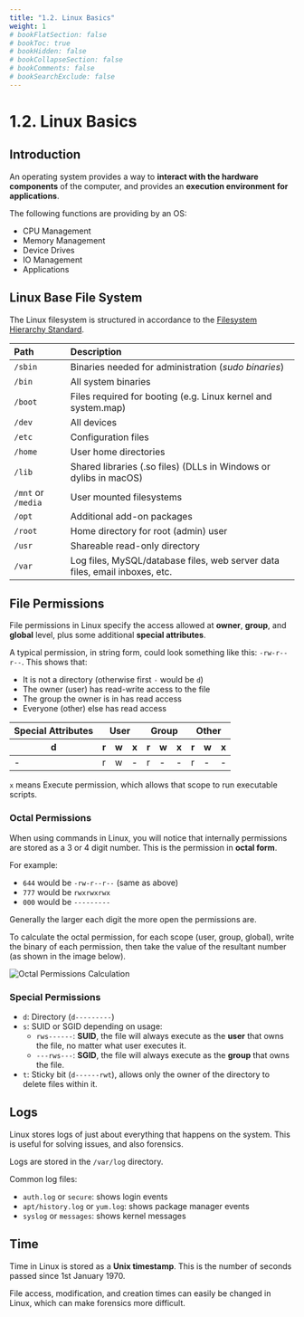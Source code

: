```yaml
---
title: "1.2. Linux Basics"
weight: 1
# bookFlatSection: false
# bookToc: true
# bookHidden: false
# bookCollapseSection: false
# bookComments: false
# bookSearchExclude: false
---
```


# 1.2. Linux Basics

## Introduction

An operating system provides a way to **interact with the hardware components** of the computer, and provides an **execution environment for applications**.

The following functions are providing by an OS:
- CPU Management
- Memory Management
- Device Drives
- IO Management
- Applications

## Linux Base File System

The Linux filesystem is structured in accordance to the [Filesystem Hierarchy Standard](https://refspecs.linuxfoundation.org/FHS_3.0/fhs/index.html).

| Path | Description |
|:-----|:------------|
| `/sbin` | Binaries needed for administration (*sudo binaries*) |
| `/bin` | All system binaries |
| `/boot` | Files required for booting (e.g. Linux kernel and system.map) |
| `/dev` | All devices |
| `/etc` | Configuration files |
| `/home` | User home directories |
| `/lib` | Shared libraries (.so files) (DLLs in Windows or dylibs in macOS) |
| `/mnt` or `/media` | User mounted filesystems |
| `/opt` | Additional add-on packages |
| `/root` | Home directory for root (admin) user |
| `/usr` | Shareable read-only directory |
| `/var` | Log files, MySQL/database files, web server data files, email inboxes, etc. |

## File Permissions

File permissions in Linux specify the access allowed at **owner**, **group**, and **global** level, plus some additional **special attributes**.

A typical permission, in string form, could look something like this: `-rw-r--r--`. This shows that:
- It is not a directory (otherwise first `-` would be `d`)
- The owner (user) has read-write access to the file
- The group the owner is in has read access
- Everyone (other) else has read access

<table>
    <thead>
        <tr>
            <th>Special Attributes</th>
            <th colspan="3">User</th>
            <th colspan="3">Group</th>
            <th colspan="3">Other</th>
        </tr>
        <tr>
            <th>d</th>
            <th>r</th>
            <th>w</th>
            <th>x</th>
            <th>r</th>
            <th>w</th>
            <th>x</th>
            <th>r</th>
            <th>w</th>
            <th>x</th>
        </tr>
    </thead>
    <tbody>
        <tr>
            <td>-</td>
            <td>r</td>
            <td>w</td>
            <td>-</td>
            <td>r</td>
            <td>-</td>
            <td>-</td>
            <td>r</td>
            <td>-</td>
            <td>-</td>
        </tr>
    </tbody>
</table>

`x` means Execute permission, which allows that scope to run executable scripts.

### Octal Permissions

When using commands in Linux, you will notice that internally permissions are stored as a 3 or 4 digit number. This is the permission in **octal form**.

For example:
- `644` would be `-rw-r--r--` (same as above)
- `777` would be `rwxrwxrwx`
- `000` would be `---------`

Generally the larger each digit the more open the permissions are.

To calculate the octal permission, for each scope (user, group, global), write the binary of each permission, then take the value of the resultant number (as shown in the image below).

![Octal Permissions Calculation](/img/cyber-security/y1/octal-permissions.png)

### Special Permissions

- `d`: Directory (`d---------`)
- `s`: SUID or SGID depending on usage:
    - `rws------`: **SUID**, the file will always execute as the **user** that owns the file, no matter what user executes it.
    - `---rws---`: **SGID**, the file will always execute as the **group** that owns the file.
- `t`: Sticky bit (`d------rwt`), allows only the owner of the directory to delete files within it.

## Logs

Linux stores logs of just about everything that happens on the system. This is useful for solving issues, and also forensics.

Logs are stored in the `/var/log` directory.

Common log files:
- `auth.log` or `secure`: shows login events
- `apt/history.log` or `yum.log`: shows package manager events
- `syslog` or `messages`: shows kernel messages

## Time

Time in Linux is stored as a **Unix timestamp**. This is the number of seconds passed since 1st January 1970.

File access, modification, and creation times can easily be changed in Linux, which can make forensics more difficult.
